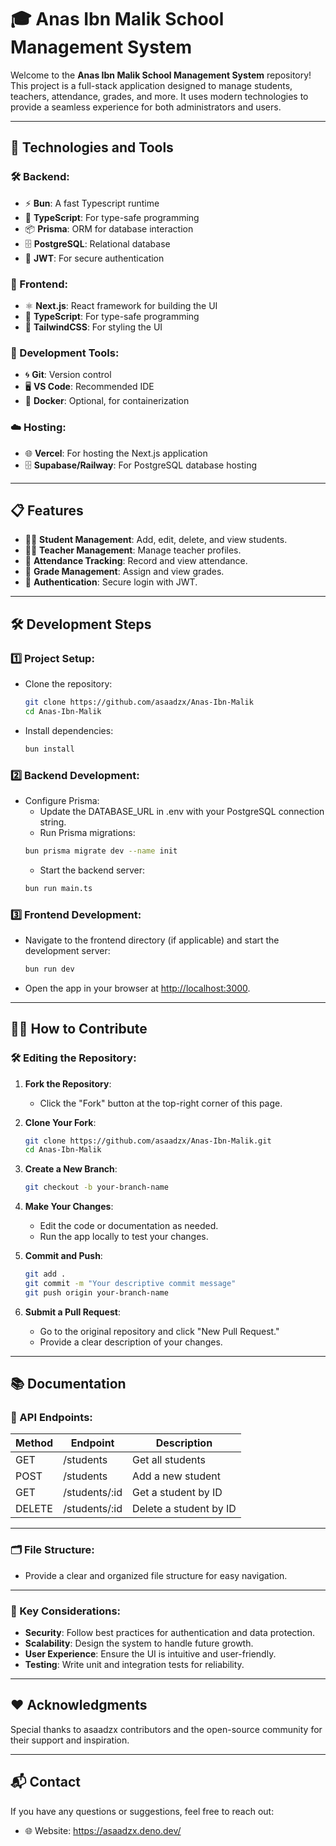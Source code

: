 # 🎓 Anas Ibn Malik School Management System

Welcome to the **Anas Ibn Malik School Management System** repository! This project is a full-stack application designed to manage students, teachers, attendance, grades, and more. It uses modern technologies to provide a seamless experience for both administrators and users.

---

## 🚀 Technologies and Tools

### 🛠️ Backend:
- ⚡ **Bun**: A fast Typescript runtime
- 📝 **TypeScript**: For type-safe programming
- 📦 **Prisma**: ORM for database interaction
- 🗄️ **PostgreSQL**: Relational database
- 🔐 **JWT**: For secure authentication

### 🎨 Frontend:
- ⚛️ **Next.js**: React framework for building the UI
- 📝 **TypeScript**: For type-safe programming
- 💅 **TailwindCSS**: For styling the UI

### 🧰 Development Tools:
- 🌀 **Git**: Version control
- 🖥️ **VS Code**: Recommended IDE
- 🐳 **Docker**: Optional, for containerization

### ☁️ Hosting:
- 🌐 **Vercel**: For hosting the Next.js application
- 🗄️ **Supabase/Railway**: For PostgreSQL database hosting 

---

## 📋 Features
- 🧑‍🎓 **Student Management**: Add, edit, delete, and view students.
- 🧑‍🏫 **Teacher Management**: Manage teacher profiles.
- 📅 **Attendance Tracking**: Record and view attendance.
- 📝 **Grade Management**: Assign and view grades.
- 🔐 **Authentication**: Secure login with JWT.

---

## 🛠️ Development Steps

### 1️⃣ Project Setup:
- Clone the repository:
  ```bash
  git clone https://github.com/asaadzx/Anas-Ibn-Malik
  cd Anas-Ibn-Malik
- Install dependencies:
  ```bash
  bun install
  ```
### 2️⃣ Backend Development:
- Configure Prisma:
    - Update the DATABASE_URL in .env with your PostgreSQL connection string.
    - Run Prisma migrations:
  ```bash
  bun prisma migrate dev --name init
  ```
  - Start the backend server:
  ```bash
  bun run main.ts
  ```
  
### 3️⃣ Frontend Development:
- Navigate to the frontend directory (if applicable) and start the development server:
    ```bash
    bun run dev
    ```
- Open the app in your browser at [http://localhost:3000](http://localhost:3000).

---

## 🧑‍💻 How to Contribute

### 🛠️ Editing the Repository:
1. **Fork the Repository**:
     - Click the "Fork" button at the top-right corner of this page.

2. **Clone Your Fork**:
     ```bash
     git clone https://github.com/asaadzx/Anas-Ibn-Malik.git
     cd Anas-Ibn-Malik
     ```

3. **Create a New Branch**:
     ```bash
     git checkout -b your-branch-name
     ```

4. **Make Your Changes**:
     - Edit the code or documentation as needed.
     - Run the app locally to test your changes.

5. **Commit and Push**:
     ```bash
     git add .
     git commit -m "Your descriptive commit message"
     git push origin your-branch-name
     ```

6. **Submit a Pull Request**:
     - Go to the original repository and click "New Pull Request."
     - Provide a clear description of your changes.

---

## 📚 Documentation

### 📖 API Endpoints:
| Method | Endpoint          | Description              |
|--------|-------------------|--------------------------|
| GET    | /students         | Get all students         |
| POST   | /students         | Add a new student        |
| GET    | /students/:id     | Get a student by ID      |
| DELETE | /students/:id     | Delete a student by ID   |

---

### 🗂️ File Structure:
- Provide a clear and organized file structure for easy navigation.

---

### 🌟 Key Considerations:
- **Security**: Follow best practices for authentication and data protection.
- **Scalability**: Design the system to handle future growth.
- **User Experience**: Ensure the UI is intuitive and user-friendly.
- **Testing**: Write unit and integration tests for reliability.

---

## ❤️ Acknowledgments
Special thanks to asaadzx contributors and the open-source community for their support and inspiration.

---

## 📬 Contact
If you have any questions or suggestions, feel free to reach out:

- 🌐 Website: https://asaadzx.deno.dev/

